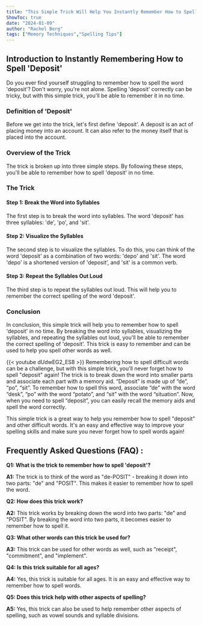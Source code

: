 ```yaml
---
title: "This Simple Trick Will Help You Instantly Remember How to Spell 'Deposit'!"
ShowToc: true 
date: "2024-01-09"
author: "Rachel Berg" 
tags: ["Memory Techniques","Spelling Tips"]
---
```

## Introduction to Instantly Remembering How to Spell 'Deposit'

Do you ever find yourself struggling to remember how to spell the word 'deposit'? Don't worry, you're not alone. Spelling 'deposit' correctly can be tricky, but with this simple trick, you'll be able to remember it in no time.

### Definition of 'Deposit'

Before we get into the trick, let's first define 'deposit'. A deposit is an act of placing money into an account. It can also refer to the money itself that is placed into the account.

### Overview of the Trick

The trick is broken up into three simple steps. By following these steps, you'll be able to remember how to spell 'deposit' in no time.

### The Trick

#### Step 1: Break the Word into Syllables

The first step is to break the word into syllables. The word 'deposit' has three syllables: 'de', 'po', and 'sit'.

#### Step 2: Visualize the Syllables

The second step is to visualize the syllables. To do this, you can think of the word 'deposit' as a combination of two words: 'depo' and 'sit'. The word 'depo' is a shortened version of 'deposit', and 'sit' is a common verb.

#### Step 3: Repeat the Syllables Out Loud

The third step is to repeat the syllables out loud. This will help you to remember the correct spelling of the word 'deposit'.

### Conclusion

In conclusion, this simple trick will help you to remember how to spell 'deposit' in no time. By breaking the word into syllables, visualizing the syllables, and repeating the syllables out loud, you'll be able to remember the correct spelling of 'deposit'. This trick is easy to remember and can be used to help you spell other words as well.

{{< youtube dUdwEG2_ES8 >}} 
Remembering how to spell difficult words can be a challenge, but with this simple trick, you'll never forget how to spell "deposit" again! The trick is to break down the word into smaller parts and associate each part with a memory aid. “Deposit” is made up of “de”, “po”, “sit”. To remember how to spell this word, associate “de” with the word “desk”, “po” with the word “potato”, and “sit” with the word “situation”. Now, when you need to spell “deposit”, you can easily recall the memory aids and spell the word correctly. 

This simple trick is a great way to help you remember how to spell "deposit" and other difficult words. It's an easy and effective way to improve your spelling skills and make sure you never forget how to spell words again!

## Frequently Asked Questions (FAQ) :
**Q1: What is the trick to remember how to spell 'deposit'?**

**A1:** The trick is to think of the word as "de-POSIT" - breaking it down into two parts: "de" and "POSIT". This makes it easier to remember how to spell the word.

**Q2: How does this trick work?**

**A2:** This trick works by breaking down the word into two parts: "de" and "POSIT". By breaking the word into two parts, it becomes easier to remember how to spell it.

**Q3: What other words can this trick be used for?**

**A3:** This trick can be used for other words as well, such as "receipt", "commitment", and "implement".

**Q4: Is this trick suitable for all ages?**

**A4:** Yes, this trick is suitable for all ages. It is an easy and effective way to remember how to spell words.

**Q5: Does this trick help with other aspects of spelling?**

**A5:** Yes, this trick can also be used to help remember other aspects of spelling, such as vowel sounds and syllable divisions.





